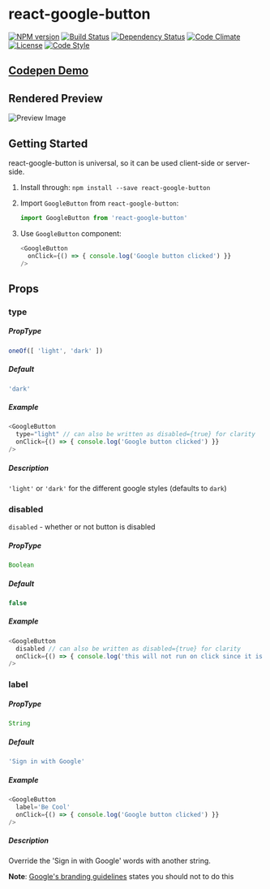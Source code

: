 # react-google-button

[![NPM version][npm-image]][npm-url]
[![Build Status][travis-image]][travis-url]
[![Dependency Status][daviddm-image]][daviddm-url]
[![Code Climate][climate-image]][climate-url]
[![License][license-image]][license-url]
[![Code Style][code-style-image]][code-style-url]

## [Codepen Demo](https://codepen.io/prescottprue/pen/NjmeKM)

## Rendered Preview

![Preview Image](https://storage.googleapis.com/pruvit-968.appspot.com/react-google-button/preview.png)

## Getting Started

react-google-button is universal, so it can be used client-side or server-side.

1. Install through: `npm install --save react-google-button`

2. Import `GoogleButton` from `react-google-button`:

    ```javascript
    import GoogleButton from 'react-google-button'
    ```

3. Use `GoogleButton` component:

    ```javascript
    <GoogleButton
      onClick={() => { console.log('Google button clicked') }}
    />
    ```

## Props

### type
##### PropType
```js
oneOf([ 'light', 'dark' ])
```

##### Default
```js
'dark'
```

##### Example

```js
<GoogleButton
  type="light" // can also be written as disabled={true} for clarity
  onClick={() => { console.log('Google button clicked') }}
/>
```

##### Description
`'light'` or `'dark'` for the different google styles (defaults to `dark`)


### disabled
`disabled` - whether or not button is disabled

##### PropType
```js
Boolean
```

##### Default
```js
false
```

##### Example

```javascript
<GoogleButton
  disabled // can also be written as disabled={true} for clarity
  onClick={() => { console.log('this will not run on click since it is disabled') }}
/>
```

### label
##### PropType
```js
String
```
##### Default
```js
'Sign in with Google'
```

##### Example

```javascript
<GoogleButton
  label='Be Cool'
  onClick={() => { console.log('Google button clicked') }}
/>
```

##### Description
Override the 'Sign in with Google' words with another string.

**Note**: [Google's branding guidelines](https://developers.google.com/identity/branding-guidelines) states you should not to do this



[npm-image]: https://img.shields.io/npm/v/react-google-button.svg?style=flat-square
[npm-url]: https://npmjs.org/package/react-google-button
[travis-image]: https://img.shields.io/travis/prescottprue/react-google-button/master.svg?style=flat-square
[travis-url]: https://travis-ci.org/prescottprue/react-google-button
[daviddm-image]: https://img.shields.io/david/prescottprue/react-google-button.svg?style=flat-square
[daviddm-url]: https://david-dm.org/prescottprue/react-google-button
[climate-image]: https://img.shields.io/codeclimate/github/prescottprue/react-google-button.svg?style=flat-square
[climate-url]: https://codeclimate.com/github/prescottprue/react-google-button
[coverage-image]: https://img.shields.io/codeclimate/coverage/github/prescottprue/react-google-button.svg?style=flat-square
[coverage-url]: https://codeclimate.com/github/prescottprue/react-google-button
[license-image]: https://img.shields.io/npm/l/react-google-button.svg?style=flat-square
[license-url]: https://github.com/prescottprue/react-google-button/blob/master/LICENSE
[code-style-image]: https://img.shields.io/badge/code%20style-standard-brightgreen.svg?style=flat-square
[code-style-url]: http://standardjs.com/
